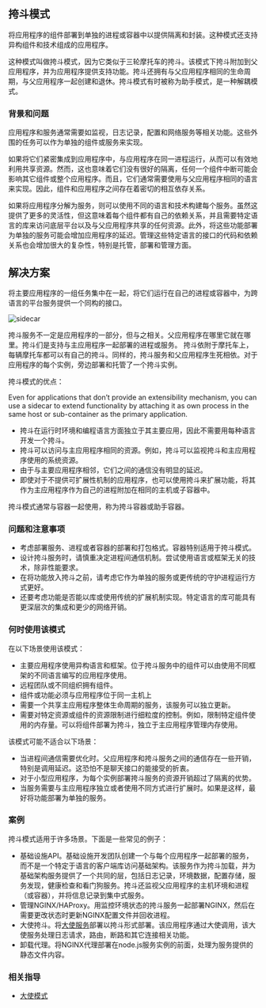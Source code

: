 ## 挎斗模式

将应用程序的组件部署到单独的进程或容器中以提供隔离和封装。这种模式还支持异构组件和技术组成的应用程序。

这种模式叫做挎斗模式，因为它类似于三轮摩托车的挎斗。该模式下挎斗附加到父应用程序，并为应用程序提供支持功能。挎斗还拥有与父应用程序相同的生命周期，与父应用程序一起创建和退休。挎斗模式有时被称为助手模式，是一种解耦模式。

### 背景和问题

应用程序和服务通常需要如监视，日志记录，配置和网络服务等相关功能。这些外围的任务可以作为单独的组件或服务来实现。

如果将它们紧密集成到应用程序中，与应用程序在同一进程运行，从而可以有效地利用共享资源。然而，这也意味着它们没有很好的隔离，任何一个组件中断可能会影响其它组件或整个应用程序。而且，它们通常需要使用与父应用程序相同的语言来实现。因此，组件和应用程序之间存在着密切的相互依存关系。

如果将应用程序分解为服务，则可以使用不同的语言和技术构建每个服务。虽然这提供了更多的灵活性，但这意味着每个组件都有自己的依赖关系，并且需要特定语言的库来访问底层平台以及与父应用程序共享的任何资源。此外，将这些功能部署为单独的服务可能会增加应用程序的延迟。管理这些特定语言的接口的代码和依赖关系也会增加很大的复杂性，特别是托管，部署和管理方面。

## 解决方案

将主要应用程序的一组任务集中在一起，将它们运行在自己的进程或容器中，为跨语言的平台服务提供一个同构的接口。

![sidecar](https://docs.microsoft.com/en-us/azure/architecture/patterns/_images/sidecar.png)

挎斗服务不一定是应用程序的一部分，但与之相关。父应用程序在哪里它就在哪里。挎斗们是支持与主应用程序一起部署的进程或服务。 挎斗依附于摩托车上，每辆摩托车都可以有自己的挎斗。同样的，挎斗服务和父应用程序生死相依。对于应用程序的每个实例，旁边部署和托管了一个挎斗实例。

挎斗模式的优点：

Even for applications that don’t provide an extensibility mechanism, you can use a sidecar to extend functionality by attaching it as own process in the same host or sub-container as the primary application.

* 挎斗在运行时环境和编程语言方面独立于其主要应用，因此不需要用每种语言开发一个挎斗。
* 挎斗可以访问与主应用程序相同的资源。例如，挎斗可以监视挎斗和主应用程序使用的系统资源。
* 由于与主要应用程序相邻，它们之间的通信没有明显的延迟。
* 即使对于不提供可扩展性机制的应用程序，也可以使用挎斗来扩展功能，将其作为主应用程序作为自己的进程附加在相同的主机或子容器中。

挎斗模式通常与容器一起使用，称为挎斗容器或助手容器。

### 问题和注意事项

* 考虑部署服务、进程或者容器的部署和打包格式。容器特别适用于挎斗模式。
* 设计挎斗服务时，请慎重决定进程间通信机制。尝试使用语言或框架无关的技术，除非性能要求。
* 在将功能放入挎斗之前，请考虑它作为单独的服务或更传统的守护进程运行方式更好。
* 还要考虑功能是否能以库或使用传统的扩展机制实现。特定语言的库可能具有更深层次的集成和更少的网络开销。

### 何时使用该模式

在以下场景使用该模式：

* 主要应用程序使用异构语言和框架。位于挎斗服务中的组件可以由使用不同框架的不同语言编写的应用程序使用。
* 远程团队或不同组织拥有组件。
* 组件或功能必须与应用程序位于同一主机上
* 需要一个共享主应用程序整体生命周期的服务，该服务可以独立更新。
* 需要对特定资源或组件的资源限制进行细粒度的控制。例如，限制特定组件使用的内存量。可以将组件部署为挎斗，独立于主应用程序管理内存使用。

该模式可能不适合以下场景：

* 当进程间通信需要优化时。父应用程序和挎斗服务之间的通信存在一些开销，特别是调用延迟。这恐怕不是聊天接口的能接受的折衷。
* 对于小型应用程序，为每个实例部署挎斗服务的资源开销超过了隔离的优势。
* 当服务需要与主应用程序独立或者使用不同方式进行扩展时。如果是这样，最好将功能部署为单独的服务。

### 案例

挎斗模式适用于许多场景。下面是一些常见的例子：

* 基础设施API。基础设施开发团队创建一个与每个应用程序一起部署的服务，而不是一个特定于语言的客户端库访问基础架构。该服务作为挎斗加载，并为基础架构服务提供了一个共同的层，包括日志记录，环境数据，配置存储，服务发现，健康检查和看门狗服务。挎斗还监视父应用程序的主机环境和进程（或容器），并将信息记录到集中式服务。
* 管理NGINX/HAProxy。用监控环境状态的挎斗服务一起部署NGINX，然后在需要更改状态时更新NGINX配置文件并回收进程。
* 大使挎斗。将[大使服务](patterns/ambassador.html)部署以挎斗形式部署。该应用程序通过大使调用，该大使服务处理日志请求，路由，断路和其它连接相关功能。
* 卸载代理。将NGINX代理部署在node.js服务实例的前面，处理为服务提供的静态文件内容。

### 相关指导

* [大使模式](ambassador.md)